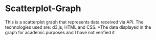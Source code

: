 # Scatterplot-Graph
This is a scatterplot graph that represents data received via API.
The technologies used are: d3.js, HTML and CSS.
*The data displayed in the graph for academic purposes and I have not verified it
